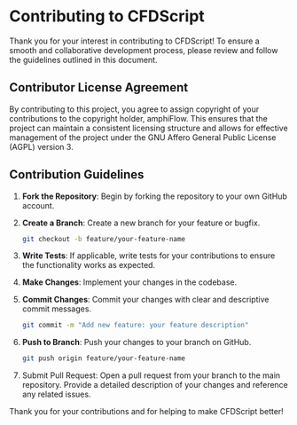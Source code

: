 # Contributing to CFDScript

Thank you for your interest in contributing to CFDScript! To ensure a smooth and collaborative development process, please review and follow the guidelines outlined in this document.

## Contributor License Agreement

By contributing to this project, you agree to assign copyright of your contributions to the copyright holder, amphiFlow. This ensures that the project can maintain a consistent licensing structure and allows for effective management of the project under the GNU Affero General Public License (AGPL) version 3.

## Contribution Guidelines

1. **Fork the Repository**: Begin by forking the repository to your own GitHub account.

2. **Create a Branch**: Create a new branch for your feature or bugfix.
   ```bash
   git checkout -b feature/your-feature-name

3. **Write Tests**: If applicable, write tests for your contributions to ensure the functionality works as expected.

4. **Make Changes**: Implement your changes in the codebase.

5. **Commit Changes**: Commit your changes with clear and descriptive commit messages.
   ```bash
   git commit -m "Add new feature: your feature description"

6. **Push to Branch**: Push your changes to your branch on GitHub.
   ```bash
   git push origin feature/your-feature-name

7. Submit Pull Request: Open a pull request from your branch to the main repository. Provide a detailed description of your changes and reference any related issues.

Thank you for your contributions and for helping to make CFDScript better!
